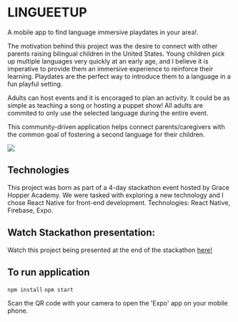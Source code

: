 # LINGUEETUP

A mobile app to find language immersive playdates in your area!. 

The motivation behind this project was the desire to connect with other parents raising bilingual children in the United States. Young children pick up multiple languages very quickly at an early age, and I believe it is imperative to provide them an immersive experience to reinforce their learning. Playdates are the perfect way to introduce them to a language in a fun playful setting.

Adults can host events and it is encoraged to plan an activity. It could be as simple as teaching a song or hosting a puppet show! All adults are commited to only use the selected language during the entire event.

This community-driven application helps connect parents/caregivers with the common goal of fostering a second language for their children.

![](readme_assets/Lingueetup.gif)

## Technologies
This project was born as part of a 4-day stackathon event hosted by Grace Hopper Academy. We were tasked with exploring a new technology and I chose React Native for front-end development. 
Technologies: React Native, Firebase, Expo.

## Watch Stackathon presentation:
Watch this project being presented at the end of the stackathon <a href = "https://youtu.be/nNYyM7TGE9E" >here!</a>


## To run application
`npm install`
`npm start`

Scan the QR code with your camera to open the 'Expo' app on your mobile phone.


